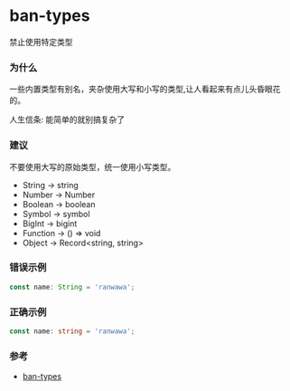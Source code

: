 # ban-types

禁止使用特定类型

### 为什么

一些内置类型有别名，夹杂使用大写和小写的类型,让人看起来有点儿头昏眼花的。

人生信条: 能简单的就别搞复杂了

### 建议

不要使用大写的原始类型，统一使用小写类型。

- String -> string
- Number -> Number
- Boolean -> boolean
- Symbol -> symbol
- BigInt -> bigint
- Function -> () => void
- Object -> Record<string, string>

### 错误示例

```ts
const name: String = 'ranwawa';
```

### 正确示例

```ts
const name: string = 'ranwawa';
```

### 参考

- [ban-types](https://typescript-eslint.io/rules/ban-types)
